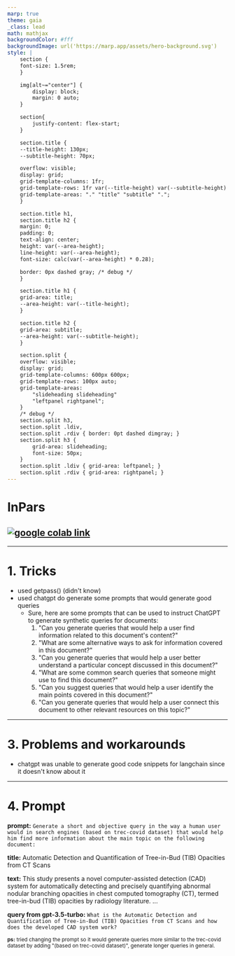 ```yaml
---
marp: true
theme: gaia
_class: lead
math: mathjax
backgroundColor: #fff
backgroundImage: url('https://marp.app/assets/hero-background.svg')
style: |
    section {
    font-size: 1.5rem;
    }

    img[alt~="center"] {
        display: block;
        margin: 0 auto;
    }

    section{
        justify-content: flex-start;
    }

    section.title {
    --title-height: 130px;
    --subtitle-height: 70px;

    overflow: visible;
    display: grid;
    grid-template-columns: 1fr;
    grid-template-rows: 1fr var(--title-height) var(--subtitle-height) 1fr;
    grid-template-areas: "." "title" "subtitle" ".";
    }

    section.title h1,
    section.title h2 {
    margin: 0;
    padding: 0;
    text-align: center;
    height: var(--area-height);
    line-height: var(--area-height);
    font-size: calc(var(--area-height) * 0.28);

    border: 0px dashed gray; /* debug */
    }

    section.title h1 {
    grid-area: title;
    --area-height: var(--title-height);
    }

    section.title h2 {
    grid-area: subtitle;
    --area-height: var(--subtitle-height);
    }

    section.split {
    overflow: visible;
    display: grid;
    grid-template-columns: 600px 600px;
    grid-template-rows: 100px auto;
    grid-template-areas: 
        "slideheading slideheading"
        "leftpanel rightpanel";
    }
    /* debug */
    section.split h3, 
    section.split .ldiv, 
    section.split .rdiv { border: 0pt dashed dimgray; }
    section.split h3 {
        grid-area: slideheading;
        font-size: 50px;
    }
    section.split .ldiv { grid-area: leftpanel; }
    section.split .rdiv { grid-area: rightpanel; }
---
```


<!-- _class: title -->

# InPars

## [![google colab link](https://colab.research.google.com/assets/colab-badge.svg)](https://colab.research.google.com/github/tcvieira/IA368-DD-012023/blob/main/assingments/08-InPars/notebook.ipynb)

---
<!-- paginate: true -->

# 1. Tricks

- used getpass() (didn't know)
- used chatgpt do generate some prompts that would generate good queries
  - Sure, here are some prompts that can be used to instruct ChatGPT to generate synthetic queries for documents:
    1. "Can you generate queries that would help a user find information related to this document's content?"
    2. "What are some alternative ways to ask for information covered in this document?"
    3. "Can you generate queries that would help a user better understand a particular concept discussed in this document?"
    4. "What are some common search queries that someone might use to find this document?"
    5. "Can you suggest queries that would help a user identify the main points covered in this document?"
    6. "Can you generate queries that would help a user connect this document to other relevant resources on this topic?"

---

# 3. Problems and workarounds

- chatgpt was unable to generate good code snippets for langchain since it doesn't know about it

---

# 4. Prompt

**prompt:** `Generate a short and objective query in the way a human user would in search engines (based on trec-covid dataset) that would help him find more information about the main topic on the following document:`

**title:** Automatic Detection and Quantification of Tree-in-Bud (TIB) Opacities from CT Scans

**text:** This study presents a novel computer-assisted detection (CAD) system for automatically detecting and precisely quantifying abnormal nodular branching opacities in chest computed tomography (CT), termed tree-in-bud (TIB) opacities by radiology literature. ...

**query from gpt-3.5-turbo:** `What is the Automatic Detection and Quantification of Tree-in-Bud (TIB) Opacities from CT Scans and how does the developed CAD system work?`

<small>**ps:** tried changing the prompt so it would generate queries more similar to the trec-covid dataset by adding "(based on trec-covid dataset)", generate longer queries in general.</small>
